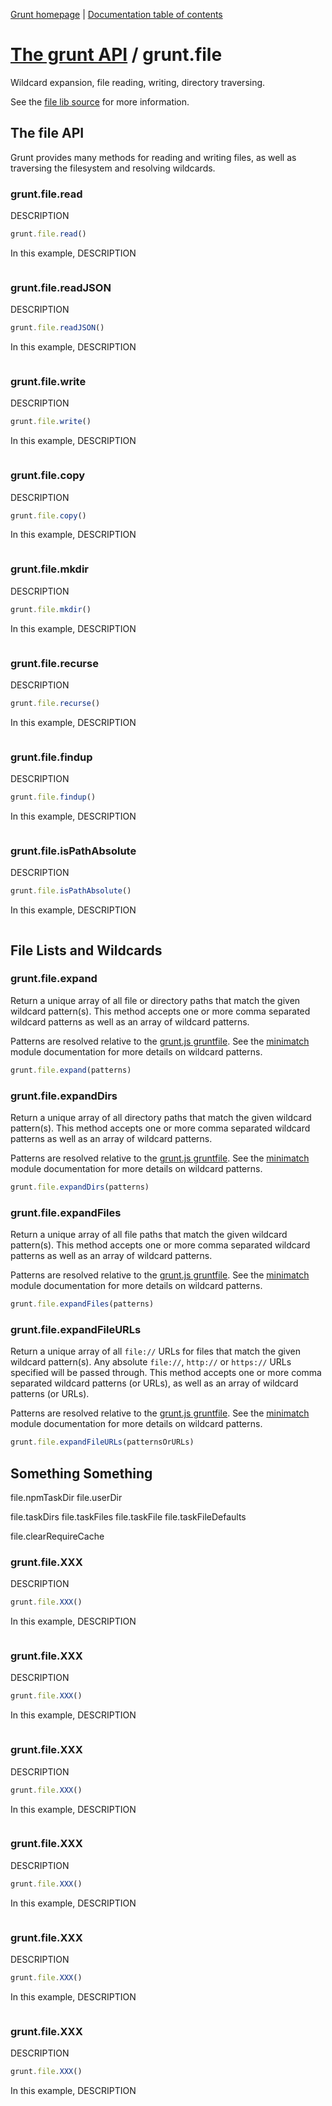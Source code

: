 [Grunt homepage](https://github.com/cowboy/grunt) | [Documentation table of contents](toc.md)

# [The grunt API](api.md) / grunt.file

Wildcard expansion, file reading, writing, directory traversing.

See the [file lib source](../lib/grunt/file.js) for more information.

## The file API
Grunt provides many methods for reading and writing files, as well as traversing the filesystem and resolving wildcards.

### grunt.file.read
DESCRIPTION

```javascript
grunt.file.read()
```

In this example, DESCRIPTION

```javascript
```

### grunt.file.readJSON
DESCRIPTION

```javascript
grunt.file.readJSON()
```

In this example, DESCRIPTION

```javascript
```

### grunt.file.write
DESCRIPTION

```javascript
grunt.file.write()
```

In this example, DESCRIPTION

```javascript
```

### grunt.file.copy
DESCRIPTION

```javascript
grunt.file.copy()
```

In this example, DESCRIPTION

```javascript
```

### grunt.file.mkdir
DESCRIPTION

```javascript
grunt.file.mkdir()
```

In this example, DESCRIPTION

```javascript
```

### grunt.file.recurse
DESCRIPTION

```javascript
grunt.file.recurse()
```

In this example, DESCRIPTION

```javascript
```

### grunt.file.findup
DESCRIPTION

```javascript
grunt.file.findup()
```

In this example, DESCRIPTION

```javascript
```

### grunt.file.isPathAbsolute
DESCRIPTION

```javascript
grunt.file.isPathAbsolute()
```

In this example, DESCRIPTION

```javascript
```

## File Lists and Wildcards

### grunt.file.expand
Return a unique array of all file or directory paths that match the given wildcard pattern(s). This method accepts one or more comma separated wildcard patterns as well as an array of wildcard patterns.

Patterns are resolved relative to the [grunt.js gruntfile](configuring.md). See the [minimatch](https://github.com/isaacs/minimatch) module documentation for more details on wildcard patterns.

```javascript
grunt.file.expand(patterns)
```

### grunt.file.expandDirs
Return a unique array of all directory paths that match the given wildcard pattern(s). This method accepts one or more comma separated wildcard patterns as well as an array of wildcard patterns.

Patterns are resolved relative to the [grunt.js gruntfile](configuring.md). See the [minimatch](https://github.com/isaacs/minimatch) module documentation for more details on wildcard patterns.

```javascript
grunt.file.expandDirs(patterns)
```

### grunt.file.expandFiles
Return a unique array of all file paths that match the given wildcard pattern(s). This method accepts one or more comma separated wildcard patterns as well as an array of wildcard patterns.

Patterns are resolved relative to the [grunt.js gruntfile](configuring.md). See the [minimatch](https://github.com/isaacs/minimatch) module documentation for more details on wildcard patterns.

```javascript
grunt.file.expandFiles(patterns)
```

### grunt.file.expandFileURLs
Return a unique array of all `file://` URLs for files that match the given wildcard pattern(s). Any absolute `file://`, `http://` or `https://` URLs specified will be passed through. This method accepts one or more comma separated wildcard patterns (or URLs), as well as an array of wildcard patterns (or URLs).

Patterns are resolved relative to the [grunt.js gruntfile](configuring.md). See the [minimatch](https://github.com/isaacs/minimatch) module documentation for more details on wildcard patterns.

```javascript
grunt.file.expandFileURLs(patternsOrURLs)
```

## Something Something

file.npmTaskDir
file.userDir

file.taskDirs
file.taskFiles
file.taskFile
file.taskFileDefaults

file.clearRequireCache


### grunt.file.XXX
DESCRIPTION

```javascript
grunt.file.XXX()
```

In this example, DESCRIPTION

```javascript
```

### grunt.file.XXX
DESCRIPTION

```javascript
grunt.file.XXX()
```

In this example, DESCRIPTION

```javascript
```

### grunt.file.XXX
DESCRIPTION

```javascript
grunt.file.XXX()
```

In this example, DESCRIPTION

```javascript
```

### grunt.file.XXX
DESCRIPTION

```javascript
grunt.file.XXX()
```

In this example, DESCRIPTION

```javascript
```

### grunt.file.XXX
DESCRIPTION

```javascript
grunt.file.XXX()
```

In this example, DESCRIPTION

```javascript
```

### grunt.file.XXX
DESCRIPTION

```javascript
grunt.file.XXX()
```

In this example, DESCRIPTION

```javascript
```
